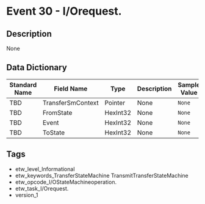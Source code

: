 # Event 30 - I/Orequest.

## Description
None

## Data Dictionary
|Standard Name|Field Name|Type|Description|Sample Value|
|---|---|---|---|---|
|TBD|TransferSmContext|Pointer|None|`None`|
|TBD|FromState|HexInt32|None|`None`|
|TBD|Event|HexInt32|None|`None`|
|TBD|ToState|HexInt32|None|`None`|

## Tags
* etw_level_Informational
* etw_keywords_TransferStateMachine TransmitTransferStateMachine
* etw_opcode_I/OStateMachineoperation.
* etw_task_I/Orequest.
* version_1